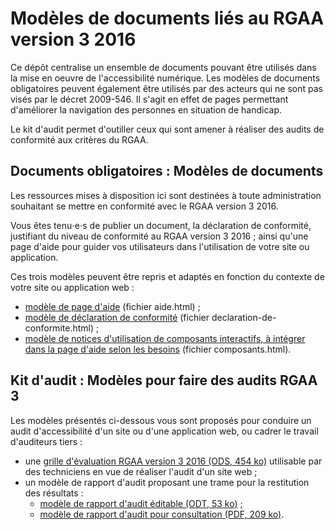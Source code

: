 # Modèles de documents liés au RGAA version&nbsp;3&nbsp;2016

Ce dépôt centralise un ensemble de documents pouvant être utilisés dans la mise en oeuvre de l'accessibilité numérique. Les modèles de documents obligatoires peuvent également être utilisés par des acteurs qui ne sont pas visés par le décret 2009-546. Il s'agit en effet de pages permettant d'améliorer la navigation des personnes en situation de handicap.

Le kit d'audit permet d'outiller ceux qui sont amener à réaliser des audits de conformité aux critères du RGAA.

## Documents obligatoires : Modèles de documents

Les ressources mises à disposition ici sont destinées à toute administration souhaitant se mettre en conformité avec le RGAA version&nbsp;3&nbsp;2016.

Vous êtes tenu⋅e⋅s de publier un document, la déclaration de conformité, justifiant du niveau de conformité au RGAA version&nbsp;3&nbsp;2016 ; ainsi qu'une page d'aide pour guider vos utilisateurs dans l'utilisation de votre site ou application.

Ces trois modèles peuvent être repris et adaptés en fonction du contexte de votre site ou application web :

* [modèle de page d'aide](aide.html) (fichier aide.html)&nbsp;;
* [modèle de déclaration de conformité](declaration-de-conformite.html) (fichier declaration-de-conformite.html)&nbsp;;
* [modèle de notices d'utilisation de composants interactifs, à intégrer dans la page d'aide selon les besoins](composants.html) (fichier composants.html).


## Kit d'audit : Modèles pour faire des audits RGAA 3

Les modèles présentés ci-dessous vous sont proposés pour conduire un audit d'accessibilité d'un site ou d'une application web, ou cadrer le travail d'auditeurs tiers :

* une [grille d'évaluation RGAA version&nbsp;3&nbsp;2016 (ODS, 454 ko)](rgaa3_2016-grille-de-test-full.ods) utilisable par des techniciens en vue de réaliser l'audit d'un site web ;
* un modèle de rapport d'audit proposant une trame pour la restitution des résultats :
  * [modèle de rapport d'audit éditable (ODT, 53 ko)](rgaa3_2016-rapportdaudit) ;
  * [modèle de rapport d'audit pour consultation (PDF, 209 ko)](rgaa3_2016-rapportdaudit.pdf).
